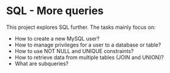 # SQL - More queries

This project explores SQL further. The tasks mainly focus on:
* How to create a new MySQL user?
* How to manage privileges for a user to a database or table?
* How to use NOT NULL and UNIQUE constraints?
* How to retrieve data from multiple tables (JOIN and UNION)?
* What are subqueries?

